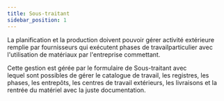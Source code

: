 ```yaml
---
title: Sous-traitant
sidebar_position: 1
---
```


La planification et la production doivent pouvoir gérer activité extérieure remplie par fournisseurs qui exécutent phases de travailparticulier avec l'utilisation de matériaux par l'entreprise commettant. 

Cette gestion est gérée par le formulaire de Sous-traitant avec lequel sont possibles de gérer le catalogue de travail, les registres, les phases, les entrepôts, les centres de travail extérieurs, les livraisons et la rentrée du matériel avec la juste documentation.






